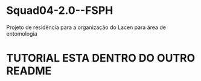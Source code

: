 # Squad04-2.0--FSPH
Projeto de residência para a organização do Lacen para área de entomologia

# TUTORIAL ESTA DENTRO DO OUTRO README 
